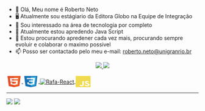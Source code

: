 - 👋 Olá, Meu nome é Roberto Neto
- 🖥 Atualmente sou estágiario da Editora Globo na Equipe de Integração
- 👀 Sou interessado na área de tecnologia por completo 
- 🌱 Atualmente estou apredendo Java Script
- 💞️ Estou procurando apredener cada vez mais, procurando sempre evoluir e colaborar o maximo possivel
- 📫 Posso ser contactado pelo meu e-mail: roberto.neto@unigranrio.br

<!--Inserindo Estatisticas-->
<div align="center">
  <a href="https://github.com/00MOREIRA00">
  <img height="180em" src="https://github-readme-stats.vercel.app/api?username=00MOREIRA00&show_icons=true&theme=dark&include_all_commits=true&count_private=true"/>
  <img height="180em" src="https://github-readme-stats.vercel.app/api/top-langs/?username=00MOREIRA00&layout=compact&langs_count=7&theme=dark"/>
</div>
           

<!--Inserindo botons de linguagens-->
<div style="display: inline_block"><br>
  <img align="center" alt="Rafa-HTML" height="30" width="40" src="https://raw.githubusercontent.com/devicons/devicon/master/icons/html5/html5-original.svg">
  <img align="center" alt="Rafa-CSS" height="30" width="40" src="https://raw.githubusercontent.com/devicons/devicon/master/icons/css3/css3-original.svg">
  <img align="center" alt="Rafa-React" height="30" width="40" src="https://cdn.jsdelivr.net/gh/devicons/devicon/icons/bootstrap/bootstrap-original.svg">
  <img align="center" alt="Rafa-Js" height="30" width="40" src="https://raw.githubusercontent.com/devicons/devicon/master/icons/javascript/javascript-plain.svg">
</div>
           
           
<hr>           
 
           
<!--Inserindo Redes Sociais-->           
<div> 
  <a href="https://www.instagram.com/studentroberto/" target="_blank"><img src="https://img.shields.io/badge/-Instagram-%23E4405F?style=for-the-badge&logo=instagram&logoColor=white" target="_blank"></a>
  <a href="https://www.linkedin.com/in/roberto-neto-5891771b7/" target="_blank"><img src="https://img.shields.io/badge/-LinkedIn-%230077B5?style=for-the-badge&logo=linkedin&logoColor=white" target="_blank"></a>  
</div>











<!--
<h1>Formações:</h1>   
-Cursando Sistemas de Informação - 7º Período<br>
-Cursando Inglês - Nível Intermediário<br>
-Formado em Informática Básica - Incluindo Pacote Office;<br> 
-Formado em Hardware - Montagem e Manutenção;<br>
&nbsp; &nbsp; &nbsp;&nbsp; &nbsp; &nbsp; Certificado Lean Six Sigma - White Belt<br>
&nbsp; &nbsp; &nbsp;&nbsp; &nbsp; &nbsp; Certificado Lean Six Sigma -Yellow Belt<br>
&nbsp; &nbsp; &nbsp;&nbsp; &nbsp; &nbsp; Certificado Cybersecurity Essential<br>
&nbsp; &nbsp; &nbsp;&nbsp; &nbsp; &nbsp; Certificado IT Essentials<br>
&nbsp; &nbsp; &nbsp;&nbsp; &nbsp; &nbsp; Certificado UX Designer <br> 
           Certificado  Scrum  Foundation  <br>
 -->
<!---
Sou um estudante totalmente interessado e com fome de aprender, não me limitando somente aos conteúdos que estão em minha zona de conforto, estou sempre buscando aprender
um pouco  mais sobre diversos conteúdos.



https://dev.to/envoy_/150-badges-for-github-pnk

https://devicon.dev/
--->
